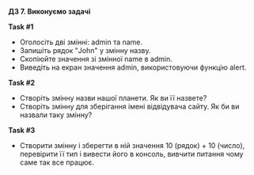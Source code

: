 **ДЗ 7. Виконуємо задачі**

**Task #1**

* Оголосіть дві змінні: admin та name.
* Запишіть рядок "John" у змінну назву.
* Скопіюйте значення зі змінної name в admin.
* Виведіть на екран значення admin, використовуючи функцію alert.


**Task #2**

* Створіть змінну назви нашої планети. Як ви її назвете?
* Створіть змінну для зберігання імені відвідувача сайту. Як би ви назвали таку змінну?


**Task #3**

* Створити змінну і зберегти в ній значення 10 (рядок) + 10 (число), перевірити її тип і вивести його в консоль, вивчити питання чому саме так все працює.